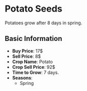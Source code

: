 # Potato Seeds

Potatoes grow after 8 days in spring.

## Basic Information

- **Buy Price**: 17$
- **Sell Price**: 8$
- **Crop Name**: Potato
- **Crop Sell Price**: 92$
- **Time to Grow**: 7 days.
- **Seasons**:
  - Spring
